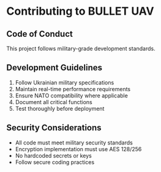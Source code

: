 # Contributing to BULLET UAV

## Code of Conduct
This project follows military-grade development standards.

## Development Guidelines
1. Follow Ukrainian military specifications
2. Maintain real-time performance requirements
3. Ensure NATO compatibility where applicable
4. Document all critical functions
5. Test thoroughly before deployment

## Security Considerations
- All code must meet military security standards
- Encryption implementation must use AES 128/256
- No hardcoded secrets or keys
- Follow secure coding practices
